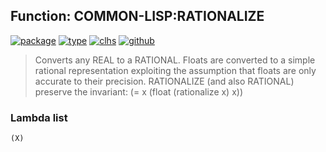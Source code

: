 ## Function: COMMON-LISP:RATIONALIZE
[![package](https://img.shields.io/badge/Package-COMMON--LISP-5f9ea0.svg?style=social&colorA=999999)](../) [![type](https://img.shields.io/badge/Type-Function-5f9ea0.svg?style=social&colorA=999999)](../#function) [![clhs](https://img.shields.io/badge/CLHS-RATIONALIZE-5f9ea0.svg?style=social&colorA=999999)](http://www.lispworks.com/documentation/HyperSpec/Body/f_ration.htm) [![github](https://img.shields.io/badge/GitHub-View_the_source-5f9ea0.svg?style=social&colorA=999999&logo=github)](https://github.com/sbcl/sbcl/blob/master/src/code/float.lisp/) 

> Converts any REAL to a RATIONAL.  Floats are converted to a simple rational
> representation exploiting the assumption that floats are only accurate to
> their precision.  RATIONALIZE (and also RATIONAL) preserve the invariant:
> (= x (float (rationalize x) x))

### Lambda list
```
(X)
```
